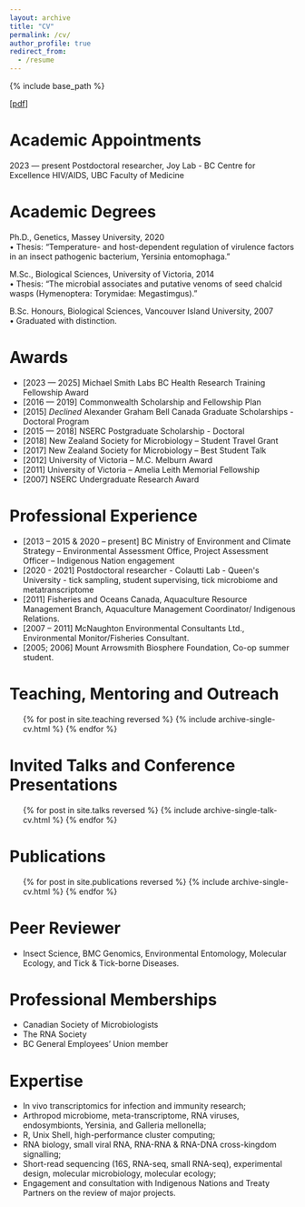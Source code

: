 ```yaml
---
layout: archive
title: "CV"
permalink: /cv/
author_profile: true
redirect_from:
  - /resume
---
```


{% include base_path %}

\[[pdf](/files/CV_March3_22.pdf)\]

Academic Appointments
======
2023 — present Postdoctoral researcher, Joy Lab - BC Centre for Excellence HIV/AIDS, UBC Faculty of Medicine  

Academic Degrees
======

Ph.D., Genetics, Massey University, 2020  
•	Thesis: “Temperature- and host-dependent regulation of virulence factors in an insect pathogenic bacterium, Yersinia entomophaga.”  
  
M.Sc., Biological Sciences, University of Victoria, 2014  
•	Thesis: “The microbial associates and putative venoms of seed chalcid wasps (Hymenoptera: Torymidae: Megastimgus).”  
  
B.Sc. Honours, Biological Sciences, Vancouver Island University, 2007  
•	Graduated with distinction.

Awards
======
* [2023 — 2025] Michael Smith Labs BC Health Research Training Fellowship Award
* [2016 — 2019] Commonwealth Scholarship and Fellowship Plan 
* [2015]      *Declined* Alexander Graham Bell Canada Graduate Scholarships - Doctoral Program  
* [2015 — 2018] NSERC Postgraduate Scholarship - Doctoral  
* [2018]	New Zealand Society for Microbiology – Student Travel Grant  
* [2017]	New Zealand Society for Microbiology – Best Student Talk  
* [2012]	University of Victoria – M.C. Melburn Award  
* [2011]	University of Victoria – Amelia Leith Memorial Fellowship    
* [2007]	NSERC Undergraduate Research Award  

Professional Experience
======
* [2013 – 2015 & 2020 – present] BC Ministry of Environment and Climate Strategy – Environmental Assessment Office, Project Assessment Officer – Indigenous Nation engagement
* [2020 - 2021] Postdoctoral researcher - Colautti Lab - Queen's University - tick sampling, student supervising, tick microbiome and metatranscriptome
* [2011] Fisheries and Oceans Canada, Aquaculture Resource Management Branch, Aquaculture Management Coordinator/ Indigenous Relations.
* [2007 – 2011] McNaughton Environmental Consultants Ltd., Environmental Monitor/Fisheries Consultant.
* [2005; 2006] Mount Arrowsmith Biosphere Foundation, Co-op summer student.

Teaching, Mentoring and Outreach
======
  <ul>{% for post in site.teaching reversed %}
    {% include archive-single-cv.html %}
  {% endfor %}</ul>

Invited Talks and Conference Presentations
======
  <ul>{% for post in site.talks reversed %}
    {% include archive-single-talk-cv.html %}
  {% endfor %}</ul>

Publications
======
  <ul>{% for post in site.publications reversed %}
    {% include archive-single-cv.html %}
  {% endfor %}</ul>
  
Peer Reviewer
======
* Insect Science, BMC Genomics, Environmental Entomology, Molecular Ecology, and Tick & Tick-borne Diseases.
  
Professional Memberships
======
*	Canadian Society of Microbiologists
*	The RNA Society
*	BC General Employees’ Union member

Expertise
======
*	In vivo transcriptomics for infection and immunity research;
*	Arthropod microbiome, meta-transcriptome, RNA viruses, endosymbionts, Yersinia, and Galleria mellonella;
*	R, Unix Shell, high-performance cluster computing;
*	RNA biology, small viral RNA, RNA-RNA & RNA-DNA cross-kingdom signalling;
*	Short-read sequencing (16S, RNA-seq, small RNA-seq), experimental design, molecular microbiology, molecular ecology;
*	Engagement and consultation with Indigenous Nations and Treaty Partners on the review of major projects.
